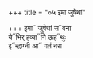 +++
title = "०५ इमा जुषेथां"

+++
इमा᳓ जुषेथां स᳓वना  
ये᳓भिर् हव्या᳓नि ऊह᳓थुः  
इ᳓न्द्राग्नी आ᳓ गतं नरा